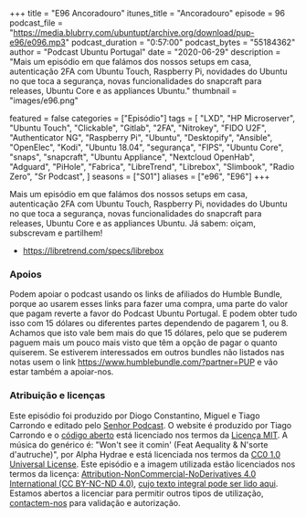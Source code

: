 +++
title = "E96 Ancoradouro"
itunes_title = "Ancoradouro"
episode = 96
podcast_file = "https://media.blubrry.com/ubuntupt/archive.org/download/pup-e96/e096.mp3"
podcast_duration = "0:57:00"
podcast_bytes = "55184362"
author = "Podcast Ubuntu Portugal"
date = "2020-06-29"
description = "Mais um episódio em que falámos dos nossos setups em casa, autenticação 2FA com Ubuntu Touch, Raspberry Pi, novidades do Ubuntu no que toca a segurança, novas funcionalidades do snapcraft para releases, Ubuntu Core e as appliances Ubuntu."
thumbnail = "images/e96.png"

featured = false
categories = ["Episódio"]
tags = [
  "LXD",
  "HP Microserver",
  "Ubuntu Touch",
  "Clickable",
  "Gitlab",
  "2FA",
  "Nitrokey",
  "FIDO U2F",
  "Authenticator NG",
  "Raspberry Pi",
  "Ubuntu",
  "Desktopify",
  "Ansible",
  "OpenElec",
  "Kodi",
  "Ubuntu 18.04",
  "segurança",
  "FIPS",
  "Ubuntu Core",
  "snaps",
  "snapcraft",
  "Ubuntu Appliance",
  "Nextcloud OpenHab",
  "Adguard",
  "PiHole",
  "Fabrica",
  "LibreTrend",
  "Librebox",
  "Slimbook",
  "Radio Zero",
  "Sr Podcast",
]
seasons = ["S01"]
aliases = ["e96", "E96"]
+++

Mais um episódio em que falámos dos nossos setups em casa, autenticação 2FA com Ubuntu Touch, Raspberry Pi, novidades do Ubuntu no que toca a segurança, novas funcionalidades do snapcraft para releases, Ubuntu Core e as appliances Ubuntu.
Já sabem: oiçam, subscrevam e partilhem!

* https://libretrend.com/specs/librebox


### Apoios
Podem apoiar o podcast usando os links de afiliados do Humble Bundle, porque ao usarem esses links para fazer uma compra, uma parte do valor que pagam reverte a favor do Podcast Ubuntu Portugal.
E podem obter tudo isso com 15 dólares ou diferentes partes dependendo de pagarem 1, ou 8.
Achamos que isto vale bem mais do que 15 dólares, pelo que se puderem paguem mais um pouco mais visto que têm a opção de pagar o quanto quiserem.
Se estiverem interessados em outros bundles não listados nas notas usem o link https://www.humblebundle.com/?partner=PUP e vão estar também a apoiar-nos.

### Atribuição e licenças
Este episódio foi produzido por Diogo Constantino, Miguel e Tiago Carrondo e editado pelo [Senhor Podcast](https://senhorpodcast.pt/).
O website é produzido por Tiago Carrondo e o [código aberto](https://gitlab.com/podcastubuntuportugal/website) está licenciado nos termos da [Licença MIT](https://gitlab.com/podcastubuntuportugal/website/main/LICENSE).
A música do genérico é: "Won't see it comin' (Feat Aequality & N'sorte d'autruche)", por Alpha Hydrae e está licenciada nos termos da [CC0 1.0 Universal License](https://creativecommons.org/publicdomain/zero/1.0/).
Este episódio e a imagem utilizada estão licenciados nos termos da licença: [Attribution-NonCommercial-NoDerivatives 4.0 International (CC BY-NC-ND 4.0)](https://creativecommons.org/licenses/by-nc-nd/4.0/), [cujo texto integral pode ser lido aqui](https://creativecommons.org/licenses/by-nc-nd/4.0/legalcode). Estamos abertos a licenciar para permitir outros tipos de utilização, [contactem-nos](https://podcastubuntuportugal.org/contactos) para validação e autorização.

